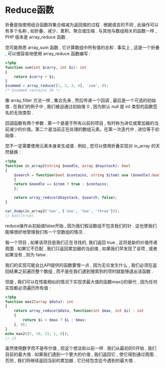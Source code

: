 # Reduce函数

折叠是指使用组合函数将集合缩减为返回值的过程 . 根据语言的不同 , 此操作可以有多个名称 , 如折叠、减少、累积、聚合或压缩 . 与其他与数组相关的函数一样 , PHP 版本是 array\_reduce 函数 .

您可能熟悉 array\_sum 函数 , 它计算数组中所有值的总和 . 事实上 , 这是一个折叠 , 可以很容易地使用 array\_reduce 函数编写 :

```php
<?php
function sum(int $carry, int $i): int
{
    return $carry + $i;
}
$summed = array_reduce([1, 2, 3, 4], 'sum', 0);
/* $summed contains 10 */
```

像 array\_filter 方法一样 , 集合先来 , 然后传递一个回调 , 最后是一个可选的初始值 . 在我们的例子中 , 我们被迫通过初始值 0 , 因为默认 null 是 int 类型的函数签名的无效类型 .

回调函数有两个参数 . 第一个是基于所有以前的项目 , 有时称为进位或累加器的当前减少的价值。第二个是当前正在处理的数组元素。在第一次迭代中 , 进位等于初始值 .

您不一定需要使用元素本身来生成值 . 例如 , 您可以使用折叠实现对 in\_array 的天然替换 :

```php
<?php
function in_array2(string $needle, array $haystack): bool
{
    $search = function(bool $contains, string $item) use ($needle):bool
    {
    return $needle == $item ? true : $contains;
    };

    return array_reduce($haystack, $search, false);
}

var_dump(in_array2('two', ['one', 'two', 'three']));
// bool(true)
```

reduce操作从初始值false开始 , 因为我们假设数组不包含我们的针 . 这也使我们能够很好地管理我们有一个空数组的情况 . 

每一个项目 , 如果该项目是我们正在寻找的, 我们返回 true , 这将是新的价值传递周围 . 如果它不匹配 , 我们只返回累加器的当前值 , 如果我们早发现了该项 , 或者如果没有 , 则为 false . 

我们的实现可能会比API提供的函数要慢一点 , 因为无论发生什么 , 我们必须在返回结果之前遍历整个数组 , 而不是在我们遇到搜索到的项时就能够退出该函数 . 

但是 , 我们可以在性能相似的情况下实现求最大值的函数max\(\)的替代 , 因为任何实现都必须遍历所有值 : 

```php
<?php
function max2(array $data): int
{
    return array_reduce($data, function(int $max, int $i) : int
    {
        return $i > $max ? $i : $max;
    }, 0);
}
echo max2([5, 10, 23, 1, 0]);
// 23
```

虽然使用数字而不是布尔值 , 但这个想法和以前一样 . 我们从最初的0开始 , 我们目前的最大值 . 如果我们遇到一个更大的价值 , 我们返回它 , 使它得到通过周围 . 否则 , 我们将继续返回当前的累加器 , 它已经包含迄今遇到的最大值 . 

